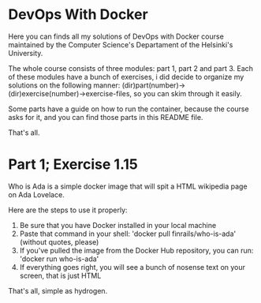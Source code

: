 DevOps With Docker
==================

Here you can finds all my solutions of DevOps with Docker course maintained
by the Computer Science's Departament of the Helsinki's University.

The whole course consists of three modules: part 1, part 2 and part 3. Each
of these modules have a bunch of exercises, i did decide to organize my solutions on
the following manner: (dir)part(number)->(dir)exercise(number)->exercise-files, so you
can skim through it easily.

Some parts have a guide on how to run the container, because the course asks for it, and
you can find those parts in this README file.

That's all.

Part 1; Exercise 1.15
=====================

Who is Ada is a simple docker image that will spit a HTML wikipedia page on Ada Lovelace.

Here are the steps to use it properly:

1. Be sure that you have Docker installed in your local machine
2. Paste that command in your shell: 'docker pull finrails/who-is-ada' (without quotes, please)
3. If you've pulled the image from the Docker Hub repository, you can run: 'docker run who-is-ada'
4. If everything goes right, you will see a bunch of nosense text on your screen, that is just HTML

That's all, simple as hydrogen.
